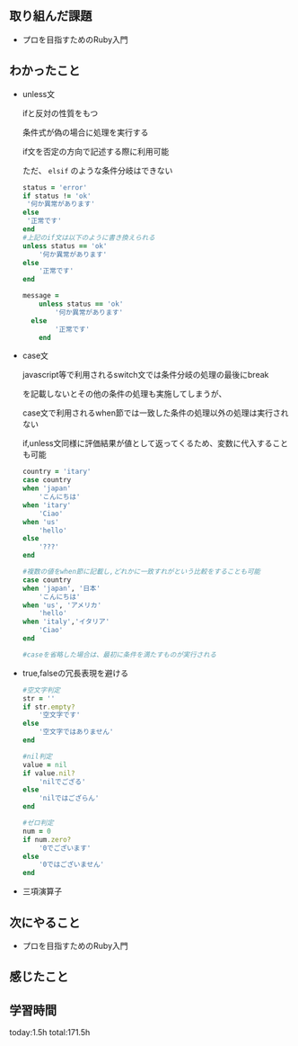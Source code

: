 ## 取り組んだ課題
* プロを目指すためのRuby入門
## わかったこと
 
- unless文
    
    ifと反対の性質をもつ
    
    条件式が偽の場合に処理を実行する
    
    if文を否定の方向で記述する際に利用可能
    
    ただ、 `elsif` のような条件分岐はできない
    
    ```ruby
    status = 'error'
    if status != 'ok'
     '何か異常があります'
    else
     '正常です'
    end
    #上記のif文は以下のように書き換えられる
    unless status == 'ok'
    	'何か異常があります'
    else
    	'正常です'
    end
    
    message =
    	unless status == 'ok'
    		'何か異常があります'
      else
    		'正常です'
    	end
    
    ```
    
- case文
    
    javascript等で利用されるswitch文では条件分岐の処理の最後にbreak
    
    を記載しないとその他の条件の処理も実施してしまうが、
    
    case文で利用されるwhen節では一致した条件の処理以外の処理は実行されない
    
    if,unless文同様に評価結果が値として返ってくるため、変数に代入することも可能
    
    ```ruby
    country = 'itary'
    case country
    when 'japan'
    	'こんにちは'
    when 'itary'
    	'Ciao'
    when 'us'
    	'hello'
    else
    	'???'
    end
    
    #複数の値をwhen節に記載し,どれかに一致すれがという比較をすることも可能
    case country
    when 'japan', '日本'
    	'こんにちは'
    when 'us', 'アメリカ'
    	'hello'
    when 'italy','イタリア'
    	'Ciao'
    end
    
    #caseを省略した場合は、最初に条件を満たすものが実行される
    
    ```
    
- true,falseの冗長表現を避ける
    
    ```ruby
    #空文字判定
    str = ''
    if str.empty?
    	'空文字です'
    else
    	'空文字ではありません'
    end
    
    #nil判定
    value = nil
    if value.nil?
    	'nilでござる'
    else
    	'nilではござらん'
    end
    
    #ゼロ判定
    num = 0
    if num.zero?
    	'0でございます'
    else
    	'0ではございません'
    end
    
    ```
    
- 三項演算子
## 次にやること
* プロを目指すためのRuby入門
## 感じたこと

## 学習時間
 today:1.5h
 total:171.5h
